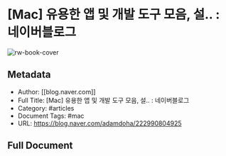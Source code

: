 # [Mac] 유용한 앱 및 개발 도구 모음, 설.. : 네이버블로그

![rw-book-cover](https://blog.naver.com/favicon.ico?3)

## Metadata
- Author: [[blog.naver.com]]
- Full Title: [Mac] 유용한 앱 및 개발 도구 모음, 설.. : 네이버블로그
- Category: #articles
- Document Tags:  #mac 
- URL: https://blog.naver.com/adamdoha/222990804925

## Full Document

